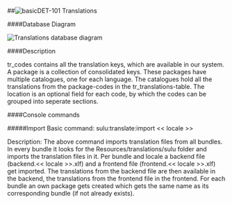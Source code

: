 ##![basic](https://raw.github.com/massiveart/sulu-docs/master/system-requirements/images/basic.png)DET-101 Translations

####Database Diagram

![Translations database diagram](https://raw.github.com/massiveart/sulu-docs/master/detail-specification/images/db/translate.png)

####Description

tr_codes contains all the translation keys, which are available in our system. A package is a collection of consolidated keys. These packages have multiple catalogues, one for each language. The catalogues hold all the translations from the package-codes in the tr_translations-table. The location is an optional field for each code, by which the codes can be grouped into seperate sections.

####Console commands

#####Import
Basic command: sulu:translate:import << locale >>

Description: The above command imports translation files from all bundles. In every bundle it looks for the Resources/translations/sulu folder and imports the translation files in it. Per bundle and locale a backend file (backend.<< locale >>.xlf) and a frontend file (frontend.<< locale >>.xlf) get imported. The translations from the backend file are then available in the backend, the translations from the frontend file in the frontend. For each bundle an own package gets created which gets the same name as its corresponding bundle (if not already exists). 
